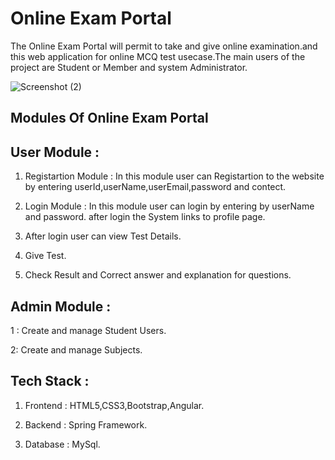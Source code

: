 
# Online Exam Portal

The Online Exam Portal will permit to take and give online examination.and this web application for online MCQ test usecase.The main users of the project are Student or Member and system Administrator.

![Screenshot (2)](https://github.com/Ankitfromuk/Exam_Portal/assets/102663695/5bdb7b93-9773-4540-916b-3abcf9a8f3f9)

## Modules Of Online Exam Portal


## User Module :

1. Registartion Module : In this module user can Registartion to the website by entering userId,userName,userEmail,password and contect.

2. Login Module : In this module user can login by entering  by userName and password. after login the System links to profile page.

3. After login user can view Test Details.
 
4. Give Test.

5. Check Result and Correct answer and explanation for questions.


## Admin Module :

1 : Create and manage Student Users.

2: Create and manage Subjects.


## Tech Stack :

1. Frontend : HTML5,CSS3,Bootstrap,Angular.

2. Backend : Spring Framework.

3. Database : MySql.
